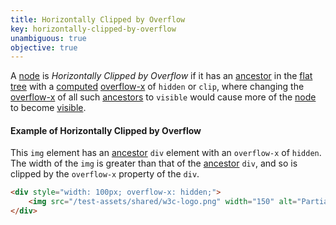 ```yaml
---
title: Horizontally Clipped by Overflow
key: horizontally-clipped-by-overflow
unambiguous: true
objective: true
---
```


A [node][] is <dfn>Horizontally Clipped by Overflow</dfn> if it has an [ancestor][] in the [flat tree][] with a [computed][] [overflow-x][] of `hidden` or `clip`, where changing the [overflow-x][] of all such [ancestors][ancestor] to `visible` would cause more of the [node][] to become [visible][].

#### Example of Horizontally Clipped by Overflow

This `img` element has an [ancestor][] `div` element with an `overflow-x` of `hidden`. The width of the `img` is greater than that of the [ancestor][] `div`, and so is clipped by the `overflow-x` property of the `div`.

```html
<div style="width: 100px; overflow-x: hidden;">
	<img src="/test-assets/shared/w3c-logo.png" width="150" alt="Partial W3C Logo" />
</div>
```

[visible]: #visible
[node]: https://dom.spec.whatwg.org/#node 'DOM node, as of 2019/02/14'
[ancestor]: https://dom.spec.whatwg.org/#concept-tree-ancestor 'DOM ancestor, as of 2019/02/14'
[flat tree]: https://drafts.csswg.org/css-scoping/#flat-tree 'CSS draft, flat tree, 2020/02/14'
[computed]: https://www.w3.org/TR/css-cascade-3/#computed-value
[overflow-x]: https://drafts.csswg.org/css-overflow/#overflow-properties
